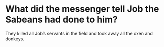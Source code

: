 # What did the messenger tell Job the Sabeans had done to him?

They killed all Job’s servants in the field and took away all the oxen and donkeys.

